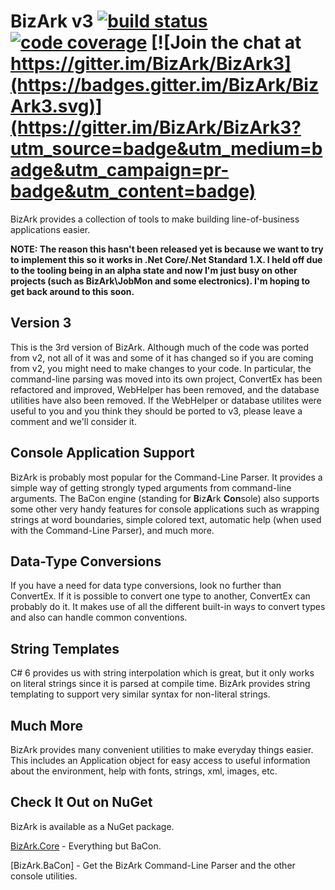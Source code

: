 # BizArk v3 [![build status](http://teamcity.codebetter.com/app/rest/builds/buildType:id:BizArk_Bizark30/statusIcon)](http://teamcity.codebetter.com/viewType.html?buildTypeId=BizArk_Bizark30&guest=1) [![code coverage](https://img.shields.io/teamcity/coverage/BizArk_Bizark30.svg)](http://teamcity.codebetter.com/viewType.html?buildTypeId=BizArk_Bizark30&guest=1) [![Join the chat at https://gitter.im/BizArk/BizArk3](https://badges.gitter.im/BizArk/BizArk3.svg)](https://gitter.im/BizArk/BizArk3?utm_source=badge&utm_medium=badge&utm_campaign=pr-badge&utm_content=badge)

BizArk provides a collection of tools to make building line-of-business applications easier. 

**NOTE: The reason this hasn't been released yet is because we want to try to implement this so it works in .Net Core/.Net Standard 1.X. I held off due to the tooling being in an alpha state and now I'm just busy on other projects (such as BizArk\JobMon and some electronics). I'm hoping to get back around to this soon.**

## Version 3
This is the 3rd version of BizArk. Although much of the code was ported from v2, not all of it was and some of it has changed so if you are coming from v2, you might need to make changes to your code. In particular, the command-line parsing was moved into its own project, ConvertEx has been refactored and improved, WebHelper has been removed, and the database utilities have also been removed. If the WebHelper or database utilites were useful to you and you think they should be ported to v3, please leave a comment and we'll consider it.

## Console Application Support
BizArk is probably most popular for the Command-Line Parser. It provides a simple way of getting strongly typed arguments from command-line arguments. The BaCon engine (standing for **B**iz**A**rk **Con**sole) also supports some other very handy features for console applications such as wrapping strings at word boundaries, simple colored text, automatic help (when used with the Command-Line Parser), and much more.

## Data-Type Conversions
If you have a need for data type conversions, look no further than ConvertEx. If it is possible to convert one type to another, ConvertEx can probably do it. It makes use of all the different built-in ways to convert types and also can handle common conventions.

## String Templates
C# 6 provides us with string interpolation which is great, but it only works on literal strings since it is parsed at compile time. BizArk provides string templating to support very similar syntax for non-literal strings.

## Much More
BizArk provides many convenient utilities to make everyday things easier. This includes an Application object for easy access to useful information about the environment, help with fonts, strings, xml, images, etc.

## Check It Out on NuGet
BizArk is available as a NuGet package.

[BizArk.Core](https://www.nuget.org/packages/BizArk.Core/) - Everything but BaCon.

[BizArk.BaCon] - Get the BizArk Command-Line Parser and the other console utilities.
